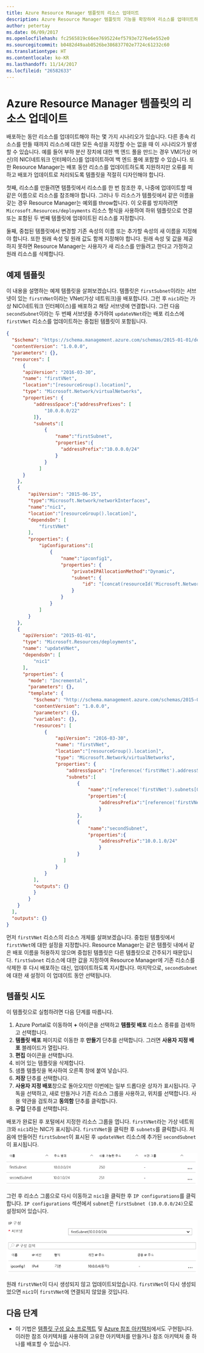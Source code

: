 ```yaml
---
title: Azure Resource Manager 템플릿의 리소스 업데이트
description: Azure Resource Manager 템플릿의 기능을 확장하여 리소스를 업데이트하는 방법을 설명합니다.
author: petertay
ms.date: 06/09/2017
ms.openlocfilehash: fc2565819c66ee7695224ef5793e7276e6e552e0
ms.sourcegitcommit: b0482d49aab0526be386837702e7724c61232c60
ms.translationtype: HT
ms.contentlocale: ko-KR
ms.lasthandoff: 11/14/2017
ms.locfileid: "26582633"
---
```

# <a name="update-a-resource-in-an-azure-resource-manager-template"></a>Azure Resource Manager 템플릿의 리소스 업데이트

배포하는 동안 리소스를 업데이트해야 하는 몇 가지 시나리오가 있습니다. 다른 종속 리소스를 만들 때까지 리소스에 대한 모든 속성을 지정할 수는 없을 때 이 시나리오가 발생할 수 있습니다. 예를 들어 부하 분산 장치에 대한 백 엔드 풀을 만드는 경우 VM(가상 머신)의 NIC(네트워크 인터페이스)를 업데이트하여 백 엔드 풀에 포함할 수 있습니다. 또한 Resource Manager는 배포 동안 리소스를 업데이트하도록 지원하지만 오류를 피하고 배포가 업데이트로 처리되도록 템플릿을 적절히 디자인해야 합니다.

첫째, 리소스를 만들려면 템플릿에서 리소스를 한 번 참조한 후, 나중에 업데이트할 때 같은 이름으로 리소스를 참조해야 합니다. 그러나 두 리소스가 템플릿에서 같은 이름을 갖는 경우 Resource Manager는 예외를 throw합니다. 이 오류를 방지하려면 `Microsoft.Resources/deployments` 리소스 형식을 사용하여 하위 템플릿으로 연결 또는 포함된 두 번째 템플릿에 업데이트된 리소스를 지정합니다.

둘째, 중첩된 템플릿에서 변경할 기존 속성의 이름 또는 추가할 속성의 새 이름을 지정해야 합니다. 또한 원래 속성 및 원래 값도 함께 지정해야 합니다. 원래 속성 및 값을 제공하지 못하면 Resource Manager는 사용자가 새 리소스를 만들려고 한다고 가정하고 원래 리소스를 삭제합니다.

## <a name="example-template"></a>예제 템플릿

이 내용을 설명하는 예제 템플릿을 살펴보겠습니다. 템플릿은 `firstSubnet`이라는 서브넷이 있는 `firstVNet`이라는 VNet(가상 네트워크)을 배포합니다. 그런 후 `nic1`라는 가상 NIC(네트워크 인터페이스)를 배포하고 해당 서브넷에 연결합니다. 그런 다음 `secondSubnet`이라는 두 번째 서브넷을 추가하여 `updateVNet`라는 배포 리소스에 `firstVNet` 리소스를 업데이트하는 중첩된 템플릿이 포함됩니다. 

```json
{
  "$schema": "https://schema.management.azure.com/schemas/2015-01-01/deploymentTemplate.json#",
  "contentVersion": "1.0.0.0",
  "parameters": {},
  "resources": [
      {
      "apiVersion": "2016-03-30",
      "name": "firstVNet",
      "location":"[resourceGroup().location]",
      "type": "Microsoft.Network/virtualNetworks",
      "properties": {
          "addressSpace":{"addressPrefixes": [
              "10.0.0.0/22"
          ]},
          "subnets":[              
              {
                  "name":"firstSubnet",
                  "properties":{
                    "addressPrefix":"10.0.0.0/24"
                  }
              }
            ]
      }
    },
    {
        "apiVersion": "2015-06-15",
        "type":"Microsoft.Network/networkInterfaces",
        "name":"nic1",
        "location":"[resourceGroup().location]",
        "dependsOn": [
            "firstVNet"
        ],
        "properties": {
            "ipConfigurations":[
                {
                    "name":"ipconfig1",
                    "properties": {
                        "privateIPAllocationMethod":"Dynamic",
                        "subnet": {
                            "id": "[concat(resourceId('Microsoft.Network/virtualNetworks','firstVNet'),'/subnets/firstSubnet')]"
                        }
                    }
                }
            ]
        }
    },
    {
      "apiVersion": "2015-01-01",
      "type": "Microsoft.Resources/deployments",
      "name": "updateVNet",
      "dependsOn": [
          "nic1"
      ],
      "properties": {
        "mode": "Incremental",
        "parameters": {},
        "template": {
          "$schema": "http://schema.management.azure.com/schemas/2015-01-01/deploymentTemplate.json#",
          "contentVersion": "1.0.0.0",
          "parameters": {},
          "variables": {},
          "resources": [
              {
                  "apiVersion": "2016-03-30",
                  "name": "firstVNet",
                  "location":"[resourceGroup().location]",
                  "type": "Microsoft.Network/virtualNetworks",
                  "properties": {
                      "addressSpace": "[reference('firstVNet').addressSpace]",
                      "subnets":[
                          {
                              "name":"[reference('firstVNet').subnets[0].name]",
                              "properties":{
                                  "addressPrefix":"[reference('firstVNet').subnets[0].properties.addressPrefix]"
                                  }
                          },
                          {
                              "name":"secondSubnet",
                              "properties":{
                                  "addressPrefix":"10.0.1.0/24"
                                  }
                          }
                     ]
                  }
              }
          ],
          "outputs": {}
          }
        }
    }
  ],
  "outputs": {}
}
```

먼저 `firstVNet` 리소스의 리소스 개체를 살펴보겠습니다. 중첩된 템플릿에서 `firstVNet`에 대한 설정을 지정합니다. Resource Manager는 같은 템플릿 내에서 같은 배포 이름을 허용하지 않으며 중첩된 템플릿은 다른 템플릿으로 간주되기 때문입니다. `firstSubnet` 리소스에 대한 값을 지정하여 Resource Manager에 기존 리소스를 삭제한 후 다시 배포하는 대신, 업데이트하도록 지시합니다. 마지막으로, `secondSubnet`에 대한 새 설정이 이 업데이트 동안 선택됩니다.

## <a name="try-the-template"></a>템플릿 시도

이 템플릿으로 실험하려면 다음 단계를 따릅니다.

1.  Azure Portal로 이동하여 **+** 아이콘을 선택하고 **템플릿 배포** 리소스 종류를 검색하고 선택합니다.
2.  **템플릿 배포** 페이지로 이동한 후 **만들기** 단추를 선택합니다. 그러면 **사용자 지정 배포** 블레이드가 열립니다.
3.  **편집** 아이콘을 선택합니다.
4.  비어 있는 템플릿을 삭제합니다.
5.  샘플 템플릿을 복사하여 오른쪽 창에 붙여 넣습니다.
6.  **저장** 단추를 선택합니다.
7.  **사용자 지정 배포**창으로 돌아오지만 이번에는 일부 드롭다운 상자가 표시됩니다. 구독을 선택하고, 새로 만들거나 기존 리소스 그룹을 사용하고, 위치를 선택합니다. 사용 약관을 검토하고 **동의함** 단추를 클릭합니다.
8.  **구입** 단추를 선택합니다.

배포가 완료된 후 포털에서 지정한 리소스 그룹을 엽니다. `firstVNet`라는 가상 네트워크와 `nic1`라는 NIC가 표시됩니다. `firstVNet`을 클릭한 후 `subnets`를 클릭합니다. 처음에 만들어진 `firstSubnet`이 표시된 후 `updateVNet` 리소스에 추가된 `secondSubnet`이 표시됩니다. 

![원래 서브넷 및 업데이트된 서브넷](../_images/firstVNet-subnets.png)

그런 후 리소스 그룹으로 다시 이동하고 `nic1`을 클릭한 후 `IP configurations`를 클릭합니다. `IP configurations` 섹션에서 `subnet`은 `firstSubnet (10.0.0.0/24)`으로 설정되어 있습니다. 

![nic1 IP configurations 설정](../_images/nic1-ipconfigurations.png)

원래 `firstVNet`이 다시 생성되지 않고 업데이트되었습니다. `firstVNet`이 다시 생성되었으면 `nic1`이 `firstVNet`에 연결되지 않았을 것입니다.

## <a name="next-steps"></a>다음 단계

* 이 기법은 [템플릿 구성 요소 프로젝트](https://github.com/mspnp/template-building-blocks) 및 [Azure 참조 아키텍처](/azure/architecture/reference-architectures/)에서도 구현됩니다. 이러한 참조 아키텍처를 사용하여 고유한 아키텍처를 만들거나 참조 아키텍처 중 하나를 배포할 수 있습니다.
